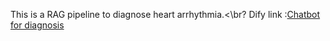This is a RAG pipeline to diagnose heart arrhythmia.<\br?
Dify link :[Chatbot for diagnosis](https://udify.app/chat/j9l2lr5LHLVoEVq9)
